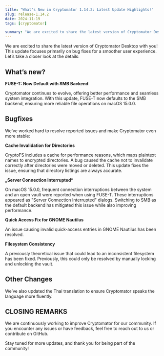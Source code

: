 ```yaml
---
title: "What's New in Cryptomator 1.14.2: Latest Update Highlights!"
slug: release-1.14.2
date: 2024-11-19
tags: [cryptomator]

summary: "We are excited to share the latest version of Cryptomator Desktop with you! This update focuses primarily on bug fixes for a smoother user experience."
---
```

We are excited to share the latest version of Cryptomator Desktop with you! This update focuses primarily on bug fixes for a smoother user experience. Let’s take a closer look at the details:

## What’s new?

**FUSE-T: Now Default with SMB Backend**

Cryptomator continues to evolve, offering better performance and seamless system integration. With this update, FUSE-T now defaults to the SMB backend, ensuring more reliable file operations on macOS 15.0.0.

## Bugfixes

We’ve worked hard to resolve reported issues and make Cryptomator even more stable:

**Cache Invalidation for Directories** 

CryptoFS includes a cache for performance reasons, which maps plaintext names to encrypted directories. A bug caused the cache not to invalidate correctly after directories were moved or deleted. This update fixes the issue, ensuring that directory listings are always accurate.

**„Server Connection Interrupted“**

On macOS 15.0.0, frequent connection interruptions between the system and an open vault were reported when using FUSE-T. These interruptions appeared as "Server Connection Interrupted" dialogs. Switching to SMB as the default backend has mitigated this issue while also improving performance.

**Quick Access Fix for GNOME Nautilus** 

An issue causing invalid quick-access entries in GNOME Nautilus has been resolved.

**Filesystem Consistency**

A previously theoretical issue that could lead to an inconsistent filesystem has been fixed. Previously, this could only be resolved by manually locking and unlocking the vault.

## Other Changes 

We’ve also updated the Thai translation to ensure Cryptomator speaks the language more fluently.

## CLOSING REMARKS

We are continuously working to improve Cryptomator for our community. If you encounter any issues or have feedback, feel free to reach out to us or contribute on GitHub.

Stay tuned for more updates, and thank you for being part of the community!
